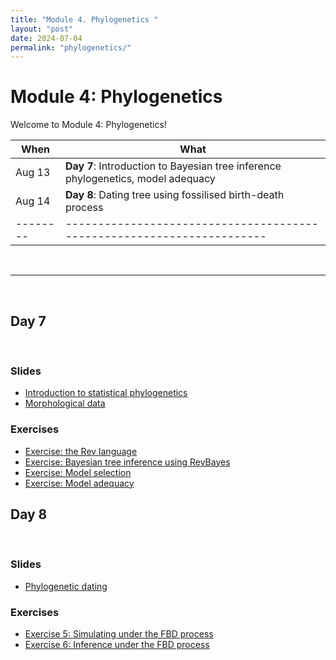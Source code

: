 ```yaml
---
title: "Module 4. Phylogenetics "
layout: "post" 
date: 2024-07-04
permalink: "phylogenetics/"
---
```


# Module 4: Phylogenetics 

Welcome to Module 4: Phylogenetics! 



| When   | What                                                                 |
|--------|----------------------------------------------------------------------|
| Aug 13 | **Day 7**: Introduction to Bayesian tree inference phylogenetics, model adequacy                                       |
| Aug 14 | **Day 8**: Dating tree using fossilised birth-death process |
|--------|----------------------------------------------------------------------|

<br>

- - -

<br>

## Day 7 

<br>

### Slides
- [Introduction to statistical phylogenetics]({{site.baseurl}}/data/phylogenetics/Bayesian_intro.pdf)
- [Morphological data]({{site.baseurl}}/data/phylogenetics/morpho.pdf)

### Exercises
- [Exercise: the Rev language](https://phylogenetics-fau.netlify.app/exercise-02)
- [Exercise: Bayesian tree inference using RevBayes](https://phylogenetics-fau.netlify.app/exercise-04)
- [Exercise: Model selection](https://phylogenetics-fau.netlify.app/morpho_exercise)
- [Exercise: Model adequacy](https://revbayes.github.io/tutorials/pps_morpho/)

## Day 8

<br>

### Slides
- [Phylogenetic dating]({{site.baseurl}}/data/phylogenetics/dating.pdf)


### Exercises
- [Exercise 5: Simulating under the FBD process](https://phylogenetics-fau.netlify.app/exercise-07a)
- [Exercise 6: Inference under the FBD process](https://phylogenetics-fau.netlify.app/exercise-07b)








